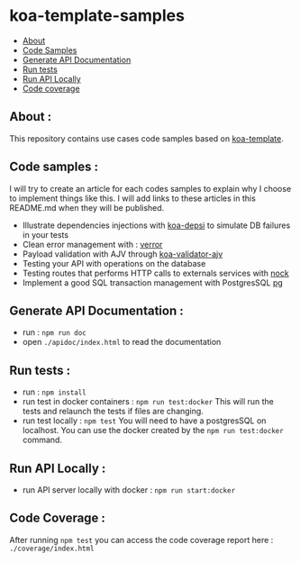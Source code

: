 # koa-template-samples

- [About](#about)
- [Code Samples](#code-samples)
- [Generate API Documentation](#generate-api-documentation)
- [Run tests](#run-tests)
- [Run API Locally](#run-api-locally)
- [Code coverage](#code-coverage)

## About :
This repository contains use cases code samples based on [koa-template](https://github.com/SachaCR/koa-template).

## Code samples :

I will try to create an article for each codes samples to explain why I choose to implement things like this.
I will add links to these articles in this README.md when they will be published.

- Illustrate dependencies injections with [koa-depsi](https://www.npmjs.com/package/koa-depsi) to simulate DB failures in your tests
- Clean error management with : [verror](https://www.npmjs.com/package/verror)
- Payload validation with AJV through [koa-validator-ajv](https://www.npmjs.com/package/koa-validator-ajv)
- Testing your API with operations on the database
- Testing routes that performs HTTP calls to externals services with [nock](https://www.npmjs.com/package/nock)
- Implement a good SQL transaction management with PostgresSQL [pg](https://www.npmjs.com/package/pg)

## Generate API Documentation :

- run : `npm run doc`
- open `./apidoc/index.html` to read the documentation

## Run tests :

- run : `npm install`
- run test in docker containers : `npm run test:docker` This will run the tests and relaunch the tests if files are changing.
- run test locally : `npm test` You will need to have a postgresSQL on localhost. You can use the docker created by the `npm run test:docker` command.

## Run API Locally :

- run API server locally with docker : `npm run start:docker`

## Code Coverage :

After running `npm test` you can access the code coverage report here : `./coverage/index.html`
